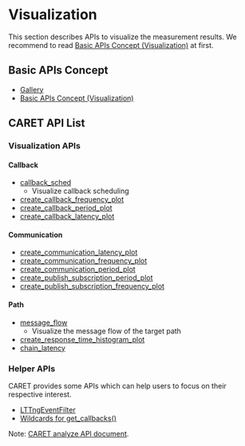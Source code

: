 # Visualization

This section describes APIs to visualize the measurement results.
We recommend to read [Basic APIs Concept (Visualization)](./concept/basic_api_concept.md) at first.

## Basic APIs Concept

- [Gallery](../gallery.md)
- [Basic APIs Concept (Visualization)](./concept/basic_api_concept.md)

## CARET API List

### Visualization APIs

#### Callback

- [callback_sched](./callback/callback_scheduling_visualization.md)
  - Visualize callback scheduling
- [create_callback_frequency_plot](./callback/callback_information.md#execution-frequency)
- [create_callback_period_plot](./callback/callback_information.md#period)
- [create_callback_latency_plot](./callback/callback_information.md#latency)

#### Communication

- [create_communication_latency_plot](./communication/communication_information.md#latency)
- [create_communication_frequency_plot](./communication/communication_information.md#frequency)
- [create_communication_period_plot](./communication/communication_information.md#period)
- [create_publish_subscription_period_plot](./communication/pub_sub_information.md#period)
- [create_publish_subscription_frequency_plot](./communication/pub_sub_information.md#frequency)

#### Path

- [message_flow](./path/message_flow.md)
  - Visualize the message flow of the target path
- [create_response_time_histogram_plot](./path/response_time.md)
- [chain_latency](./path/chain_latency.md)

### Helper APIs

CARET provides some APIs which can help users to focus on their respective interest.

- [LTTngEventFilter](./filter/lttng_event_filter.md)
- [Wildcards for get_callbacks()](./search/wildcards_for_get_callbacks.md)

Note: [CARET analyze API document](https://tier4.github.io/CARET_analyze/).
